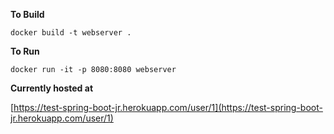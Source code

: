 **To Build**

`docker build -t webserver .`

**To Run**

`docker run -it -p 8080:8080 webserver`

**Currently hosted at**

[https://test-spring-boot-jr.herokuapp.com/user/1](https://test-spring-boot-jr.herokuapp.com/user/1)
